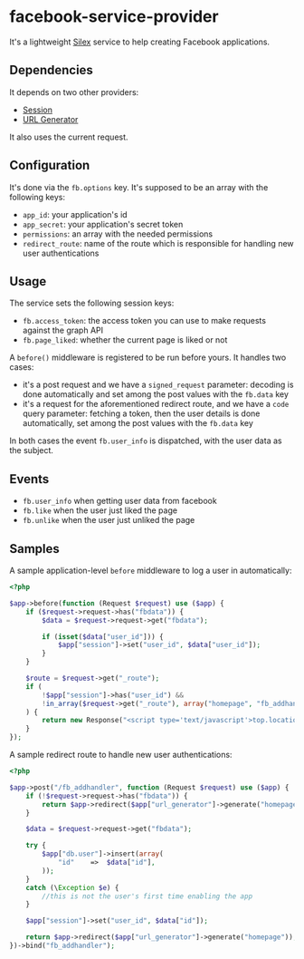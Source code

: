 facebook-service-provider
=========================

It's a lightweight [Silex](http://silex.sensiolabs.org/) service to help creating Facebook applications.

## Dependencies

It depends on two other providers:

- [Session](http://silex.sensiolabs.org/doc/providers/session.html)
- [URL Generator](http://silex.sensiolabs.org/doc/providers/url_generator.html)

It also uses the current request.

## Configuration

It's done via the `fb.options` key. It's supposed to be an array with the following keys:

- `app_id`: your application's id
- `app_secret`: your application's secret token
- `permissions`: an array with the needed permissions
- `redirect_route`: name of the route which is responsible for handling new user authentications

## Usage

The service sets the following session keys:

- `fb.access_token`: the access token you can use to make requests against the graph API
- `fb.page_liked`: whether the current page is liked or not

A `before()` middleware is registered to be run before yours. It handles two cases:

- it's a post request and we have a `signed_request` parameter: decoding is done automatically and set among the post values
  with the `fb.data` key
- it's a request for the aforementioned redirect route, and we have a `code` query parameter: fetching a token, then the user details
  is done automatically, set among the post values with the `fb.data` key

In both cases the event `fb.user_info` is dispatched, with the user data as the subject.

## Events

- `fb.user_info` when getting user data from facebook
- `fb.like` when the user just liked the page
- `fb.unlike` when the user just unliked the page

## Samples

A sample application-level `before` middleware to log a user in automatically:

```php
<?php

$app->before(function (Request $request) use ($app) {
    if ($request->request->has("fbdata")) {
        $data = $request->request->get("fbdata");

        if (isset($data["user_id"])) {
            $app["session"]->set("user_id", $data["user_id"]);
        }
    }

    $route = $request->get("_route");
    if (
        !$app["session"]->has("user_id") &&
        !in_array($request->get("_route"), array("homepage", "fb_addhandler"))
    ) {
        return new Response("<script type='text/javascript'>top.location = '" . $app["fb"]->getAuthorizationUrl() . "';</script>");
    }
});
```

A sample redirect route to handle new user authentications:

```php
<?php

$app->post("/fb_addhandler", function (Request $request) use ($app) {
    if (!$request->request->has("fbdata")) {
        return $app->redirect($app["url_generator"]->generate("homepage"));
    }

    $data = $request->request->get("fbdata");

    try {
        $app["db.user"]->insert(array(
            "id"    =>  $data["id"],
        ));
    }
    catch (\Exception $e) {
        //this is not the user's first time enabling the app
    }

    $app["session"]->set("user_id", $data["id"]);

    return $app->redirect($app["url_generator"]->generate("homepage"));
})->bind("fb_addhandler");
```
